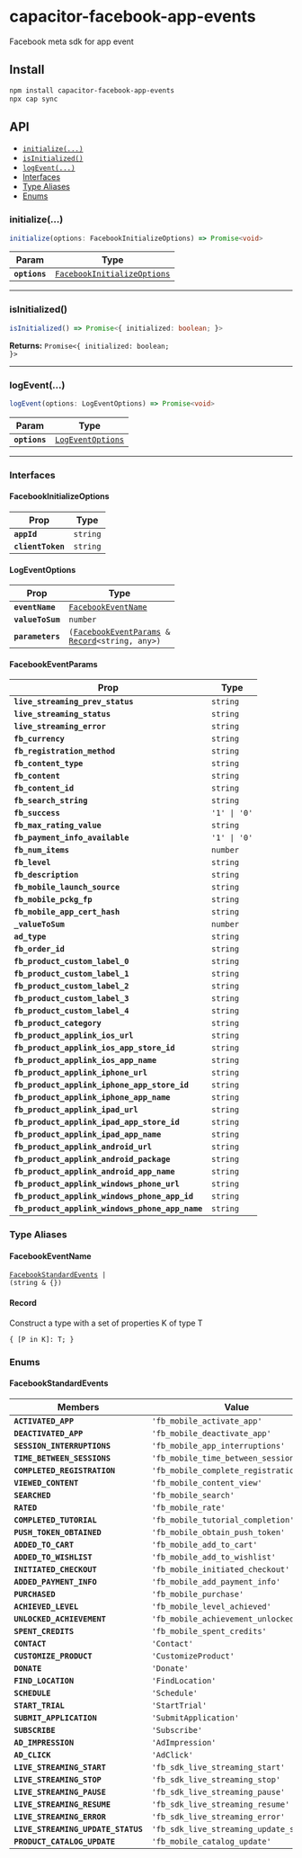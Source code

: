 # capacitor-facebook-app-events

Facebook meta sdk for app event

## Install

```bash
npm install capacitor-facebook-app-events
npx cap sync
```

## API

<docgen-index>

* [`initialize(...)`](#initialize)
* [`isInitialized()`](#isinitialized)
* [`logEvent(...)`](#logevent)
* [Interfaces](#interfaces)
* [Type Aliases](#type-aliases)
* [Enums](#enums)

</docgen-index>

<docgen-api>
<!--Update the source file JSDoc comments and rerun docgen to update the docs below-->

### initialize(...)

```typescript
initialize(options: FacebookInitializeOptions) => Promise<void>
```

| Param         | Type                                                                            |
| ------------- | ------------------------------------------------------------------------------- |
| **`options`** | <code><a href="#facebookinitializeoptions">FacebookInitializeOptions</a></code> |

--------------------


### isInitialized()

```typescript
isInitialized() => Promise<{ initialized: boolean; }>
```

**Returns:** <code>Promise&lt;{ initialized: boolean; }&gt;</code>

--------------------


### logEvent(...)

```typescript
logEvent(options: LogEventOptions) => Promise<void>
```

| Param         | Type                                                        |
| ------------- | ----------------------------------------------------------- |
| **`options`** | <code><a href="#logeventoptions">LogEventOptions</a></code> |

--------------------


### Interfaces


#### FacebookInitializeOptions

| Prop              | Type                |
| ----------------- | ------------------- |
| **`appId`**       | <code>string</code> |
| **`clientToken`** | <code>string</code> |


#### LogEventOptions

| Prop             | Type                                                                                                                    |
| ---------------- | ----------------------------------------------------------------------------------------------------------------------- |
| **`eventName`**  | <code><a href="#facebookeventname">FacebookEventName</a></code>                                                         |
| **`valueToSum`** | <code>number</code>                                                                                                     |
| **`parameters`** | <code>(<a href="#facebookeventparams">FacebookEventParams</a> & <a href="#record">Record</a>&lt;string, any&gt;)</code> |


#### FacebookEventParams

| Prop                                            | Type                    |
| ----------------------------------------------- | ----------------------- |
| **`live_streaming_prev_status`**                | <code>string</code>     |
| **`live_streaming_status`**                     | <code>string</code>     |
| **`live_streaming_error`**                      | <code>string</code>     |
| **`fb_currency`**                               | <code>string</code>     |
| **`fb_registration_method`**                    | <code>string</code>     |
| **`fb_content_type`**                           | <code>string</code>     |
| **`fb_content`**                                | <code>string</code>     |
| **`fb_content_id`**                             | <code>string</code>     |
| **`fb_search_string`**                          | <code>string</code>     |
| **`fb_success`**                                | <code>'1' \| '0'</code> |
| **`fb_max_rating_value`**                       | <code>string</code>     |
| **`fb_payment_info_available`**                 | <code>'1' \| '0'</code> |
| **`fb_num_items`**                              | <code>number</code>     |
| **`fb_level`**                                  | <code>string</code>     |
| **`fb_description`**                            | <code>string</code>     |
| **`fb_mobile_launch_source`**                   | <code>string</code>     |
| **`fb_mobile_pckg_fp`**                         | <code>string</code>     |
| **`fb_mobile_app_cert_hash`**                   | <code>string</code>     |
| **`_valueToSum`**                               | <code>number</code>     |
| **`ad_type`**                                   | <code>string</code>     |
| **`fb_order_id`**                               | <code>string</code>     |
| **`fb_product_custom_label_0`**                 | <code>string</code>     |
| **`fb_product_custom_label_1`**                 | <code>string</code>     |
| **`fb_product_custom_label_2`**                 | <code>string</code>     |
| **`fb_product_custom_label_3`**                 | <code>string</code>     |
| **`fb_product_custom_label_4`**                 | <code>string</code>     |
| **`fb_product_category`**                       | <code>string</code>     |
| **`fb_product_applink_ios_url`**                | <code>string</code>     |
| **`fb_product_applink_ios_app_store_id`**       | <code>string</code>     |
| **`fb_product_applink_ios_app_name`**           | <code>string</code>     |
| **`fb_product_applink_iphone_url`**             | <code>string</code>     |
| **`fb_product_applink_iphone_app_store_id`**    | <code>string</code>     |
| **`fb_product_applink_iphone_app_name`**        | <code>string</code>     |
| **`fb_product_applink_ipad_url`**               | <code>string</code>     |
| **`fb_product_applink_ipad_app_store_id`**      | <code>string</code>     |
| **`fb_product_applink_ipad_app_name`**          | <code>string</code>     |
| **`fb_product_applink_android_url`**            | <code>string</code>     |
| **`fb_product_applink_android_package`**        | <code>string</code>     |
| **`fb_product_applink_android_app_name`**       | <code>string</code>     |
| **`fb_product_applink_windows_phone_url`**      | <code>string</code>     |
| **`fb_product_applink_windows_phone_app_id`**   | <code>string</code>     |
| **`fb_product_applink_windows_phone_app_name`** | <code>string</code>     |


### Type Aliases


#### FacebookEventName

<code><a href="#facebookstandardevents">FacebookStandardEvents</a> | (string & {})</code>


#### Record

Construct a type with a set of properties K of type T

<code>{ [P in K]: T; }</code>


### Enums


#### FacebookStandardEvents

| Members                            | Value                                              |
| ---------------------------------- | -------------------------------------------------- |
| **`ACTIVATED_APP`**                | <code>'fb_mobile_activate_app'</code>              |
| **`DEACTIVATED_APP`**              | <code>'fb_mobile_deactivate_app'</code>            |
| **`SESSION_INTERRUPTIONS`**        | <code>'fb_mobile_app_interruptions'</code>         |
| **`TIME_BETWEEN_SESSIONS`**        | <code>'fb_mobile_time_between_sessions'</code>     |
| **`COMPLETED_REGISTRATION`**       | <code>'fb_mobile_complete_registration'</code>     |
| **`VIEWED_CONTENT`**               | <code>'fb_mobile_content_view'</code>              |
| **`SEARCHED`**                     | <code>'fb_mobile_search'</code>                    |
| **`RATED`**                        | <code>'fb_mobile_rate'</code>                      |
| **`COMPLETED_TUTORIAL`**           | <code>'fb_mobile_tutorial_completion'</code>       |
| **`PUSH_TOKEN_OBTAINED`**          | <code>'fb_mobile_obtain_push_token'</code>         |
| **`ADDED_TO_CART`**                | <code>'fb_mobile_add_to_cart'</code>               |
| **`ADDED_TO_WISHLIST`**            | <code>'fb_mobile_add_to_wishlist'</code>           |
| **`INITIATED_CHECKOUT`**           | <code>'fb_mobile_initiated_checkout'</code>        |
| **`ADDED_PAYMENT_INFO`**           | <code>'fb_mobile_add_payment_info'</code>          |
| **`PURCHASED`**                    | <code>'fb_mobile_purchase'</code>                  |
| **`ACHIEVED_LEVEL`**               | <code>'fb_mobile_level_achieved'</code>            |
| **`UNLOCKED_ACHIEVEMENT`**         | <code>'fb_mobile_achievement_unlocked'</code>      |
| **`SPENT_CREDITS`**                | <code>'fb_mobile_spent_credits'</code>             |
| **`CONTACT`**                      | <code>'Contact'</code>                             |
| **`CUSTOMIZE_PRODUCT`**            | <code>'CustomizeProduct'</code>                    |
| **`DONATE`**                       | <code>'Donate'</code>                              |
| **`FIND_LOCATION`**                | <code>'FindLocation'</code>                        |
| **`SCHEDULE`**                     | <code>'Schedule'</code>                            |
| **`START_TRIAL`**                  | <code>'StartTrial'</code>                          |
| **`SUBMIT_APPLICATION`**           | <code>'SubmitApplication'</code>                   |
| **`SUBSCRIBE`**                    | <code>'Subscribe'</code>                           |
| **`AD_IMPRESSION`**                | <code>'AdImpression'</code>                        |
| **`AD_CLICK`**                     | <code>'AdClick'</code>                             |
| **`LIVE_STREAMING_START`**         | <code>'fb_sdk_live_streaming_start'</code>         |
| **`LIVE_STREAMING_STOP`**          | <code>'fb_sdk_live_streaming_stop'</code>          |
| **`LIVE_STREAMING_PAUSE`**         | <code>'fb_sdk_live_streaming_pause'</code>         |
| **`LIVE_STREAMING_RESUME`**        | <code>'fb_sdk_live_streaming_resume'</code>        |
| **`LIVE_STREAMING_ERROR`**         | <code>'fb_sdk_live_streaming_error'</code>         |
| **`LIVE_STREAMING_UPDATE_STATUS`** | <code>'fb_sdk_live_streaming_update_status'</code> |
| **`PRODUCT_CATALOG_UPDATE`**       | <code>'fb_mobile_catalog_update'</code>            |

</docgen-api>
